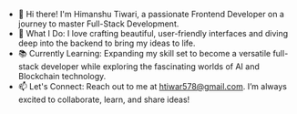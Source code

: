 - 👋 Hi there! I'm Himanshu Tiwari, a passionate Frontend Developer on a journey to master Full-Stack Development.
- 🌟 What I Do: I love crafting beautiful, user-friendly interfaces and diving deep into the backend to bring my ideas to life.
- 📚 Currently Learning: Expanding my skill set to become a versatile full-stack developer while exploring the fascinating worlds of AI and Blockchain technology.
- 📫 Let's Connect: Reach out to me at htiwar578@gmail.com. I’m always excited to collaborate, learn, and share ideas!

<!---
htiwari578/htiwari578 is a ✨ special ✨ repository because its `README.md` (this file) appears on your GitHub profile.
You can click the Preview link to take a look at your changes.
--->

